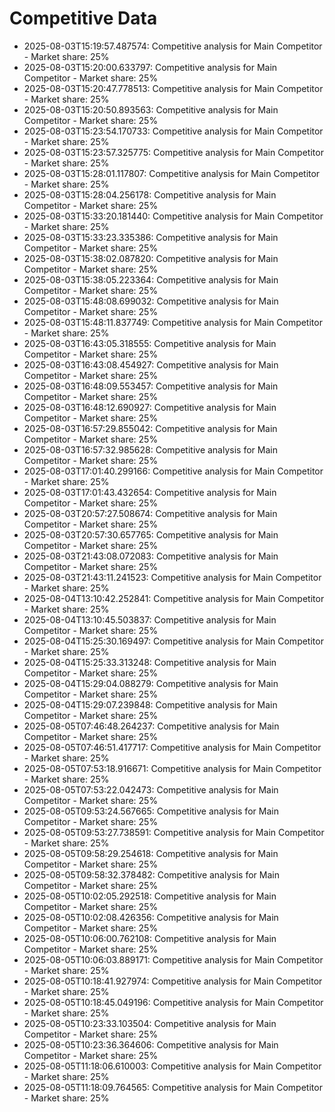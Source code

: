# Competitive Data

- 2025-08-03T15:19:57.487574: Competitive analysis for Main Competitor - Market share: 25%
- 2025-08-03T15:20:00.633797: Competitive analysis for Main Competitor - Market share: 25%
- 2025-08-03T15:20:47.778513: Competitive analysis for Main Competitor - Market share: 25%
- 2025-08-03T15:20:50.893563: Competitive analysis for Main Competitor - Market share: 25%
- 2025-08-03T15:23:54.170733: Competitive analysis for Main Competitor - Market share: 25%
- 2025-08-03T15:23:57.325775: Competitive analysis for Main Competitor - Market share: 25%
- 2025-08-03T15:28:01.117807: Competitive analysis for Main Competitor - Market share: 25%
- 2025-08-03T15:28:04.256178: Competitive analysis for Main Competitor - Market share: 25%
- 2025-08-03T15:33:20.181440: Competitive analysis for Main Competitor - Market share: 25%
- 2025-08-03T15:33:23.335386: Competitive analysis for Main Competitor - Market share: 25%
- 2025-08-03T15:38:02.087820: Competitive analysis for Main Competitor - Market share: 25%
- 2025-08-03T15:38:05.223364: Competitive analysis for Main Competitor - Market share: 25%
- 2025-08-03T15:48:08.699032: Competitive analysis for Main Competitor - Market share: 25%
- 2025-08-03T15:48:11.837749: Competitive analysis for Main Competitor - Market share: 25%
- 2025-08-03T16:43:05.318555: Competitive analysis for Main Competitor - Market share: 25%
- 2025-08-03T16:43:08.454927: Competitive analysis for Main Competitor - Market share: 25%
- 2025-08-03T16:48:09.553457: Competitive analysis for Main Competitor - Market share: 25%
- 2025-08-03T16:48:12.690927: Competitive analysis for Main Competitor - Market share: 25%
- 2025-08-03T16:57:29.855042: Competitive analysis for Main Competitor - Market share: 25%
- 2025-08-03T16:57:32.985628: Competitive analysis for Main Competitor - Market share: 25%
- 2025-08-03T17:01:40.299166: Competitive analysis for Main Competitor - Market share: 25%
- 2025-08-03T17:01:43.432654: Competitive analysis for Main Competitor - Market share: 25%
- 2025-08-03T20:57:27.508674: Competitive analysis for Main Competitor - Market share: 25%
- 2025-08-03T20:57:30.657765: Competitive analysis for Main Competitor - Market share: 25%
- 2025-08-03T21:43:08.072083: Competitive analysis for Main Competitor - Market share: 25%
- 2025-08-03T21:43:11.241523: Competitive analysis for Main Competitor - Market share: 25%
- 2025-08-04T13:10:42.252841: Competitive analysis for Main Competitor - Market share: 25%
- 2025-08-04T13:10:45.503837: Competitive analysis for Main Competitor - Market share: 25%
- 2025-08-04T15:25:30.169497: Competitive analysis for Main Competitor - Market share: 25%
- 2025-08-04T15:25:33.313248: Competitive analysis for Main Competitor - Market share: 25%
- 2025-08-04T15:29:04.088279: Competitive analysis for Main Competitor - Market share: 25%
- 2025-08-04T15:29:07.239848: Competitive analysis for Main Competitor - Market share: 25%
- 2025-08-05T07:46:48.264237: Competitive analysis for Main Competitor - Market share: 25%
- 2025-08-05T07:46:51.417717: Competitive analysis for Main Competitor - Market share: 25%
- 2025-08-05T07:53:18.916671: Competitive analysis for Main Competitor - Market share: 25%
- 2025-08-05T07:53:22.042473: Competitive analysis for Main Competitor - Market share: 25%
- 2025-08-05T09:53:24.567665: Competitive analysis for Main Competitor - Market share: 25%
- 2025-08-05T09:53:27.738591: Competitive analysis for Main Competitor - Market share: 25%
- 2025-08-05T09:58:29.254618: Competitive analysis for Main Competitor - Market share: 25%
- 2025-08-05T09:58:32.378482: Competitive analysis for Main Competitor - Market share: 25%
- 2025-08-05T10:02:05.292518: Competitive analysis for Main Competitor - Market share: 25%
- 2025-08-05T10:02:08.426356: Competitive analysis for Main Competitor - Market share: 25%
- 2025-08-05T10:06:00.762108: Competitive analysis for Main Competitor - Market share: 25%
- 2025-08-05T10:06:03.889171: Competitive analysis for Main Competitor - Market share: 25%
- 2025-08-05T10:18:41.927974: Competitive analysis for Main Competitor - Market share: 25%
- 2025-08-05T10:18:45.049196: Competitive analysis for Main Competitor - Market share: 25%
- 2025-08-05T10:23:33.103504: Competitive analysis for Main Competitor - Market share: 25%
- 2025-08-05T10:23:36.364606: Competitive analysis for Main Competitor - Market share: 25%
- 2025-08-05T11:18:06.610003: Competitive analysis for Main Competitor - Market share: 25%
- 2025-08-05T11:18:09.764565: Competitive analysis for Main Competitor - Market share: 25%
